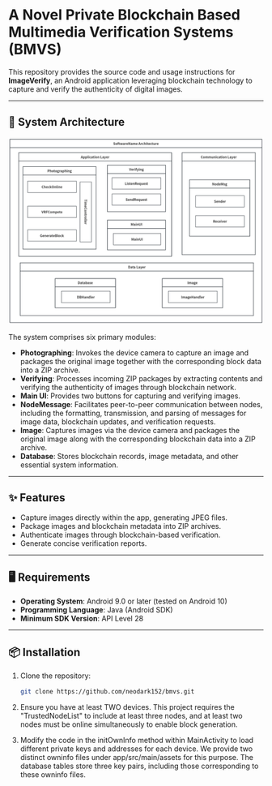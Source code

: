 # A Novel Private Blockchain Based Multimedia Verification Systems (BMVS)

This repository provides the source code and usage instructions for **ImageVerify**, an Android application leveraging blockchain technology to capture and verify the authenticity of digital images.

---

## 🔧 System Architecture

![System Architecture](docs/system_architecture.png)

The system comprises six primary modules:

- **Photographing**: Invokes the device camera to capture an image and packages the original image together with the corresponding block data into a ZIP archive.
- **Verifying**: Processes incoming ZIP packages by extracting contents and verifying the authenticity of images through blockchain network.
- **Main UI**: Provides two buttons for capturing and verifying images.
- **NodeMessage**: Facilitates peer-to-peer communication between nodes, including the formatting, transmission, and parsing of messages for image data, blockchain updates, and verification requests.
- **Image**: Captures images via the device camera and packages the original image along with the corresponding blockchain data into a ZIP archive.
- **Database**: Stores blockchain records, image metadata, and other essential system information.

---

## ✨ Features

- Capture images directly within the app, generating JPEG files.
- Package images and blockchain metadata into ZIP archives.
- Authenticate images through blockchain-based verification.
- Generate concise verification reports.

---

## 🖥 Requirements

- **Operating System**: Android 9.0 or later (tested on Android 10)
- **Programming Language**: Java (Android SDK)
- **Minimum SDK Version**: API Level 28

---

## 📦 Installation

1. Clone the repository:

   ```bash
   git clone https://github.com/neodark152/bmvs.git
   
2. Ensure you have at least TWO devices. This project requires the "TrustedNodeList" to include at least three nodes, and at least two nodes must be online simultaneously to enable block generation.

3. Modify the code in the initOwnInfo method within MainActivity to load different private keys and addresses for each device. We provide two distinct owninfo files under app/src/main/assets for this purpose. The database tables store three key pairs, including those corresponding to these owninfo files.